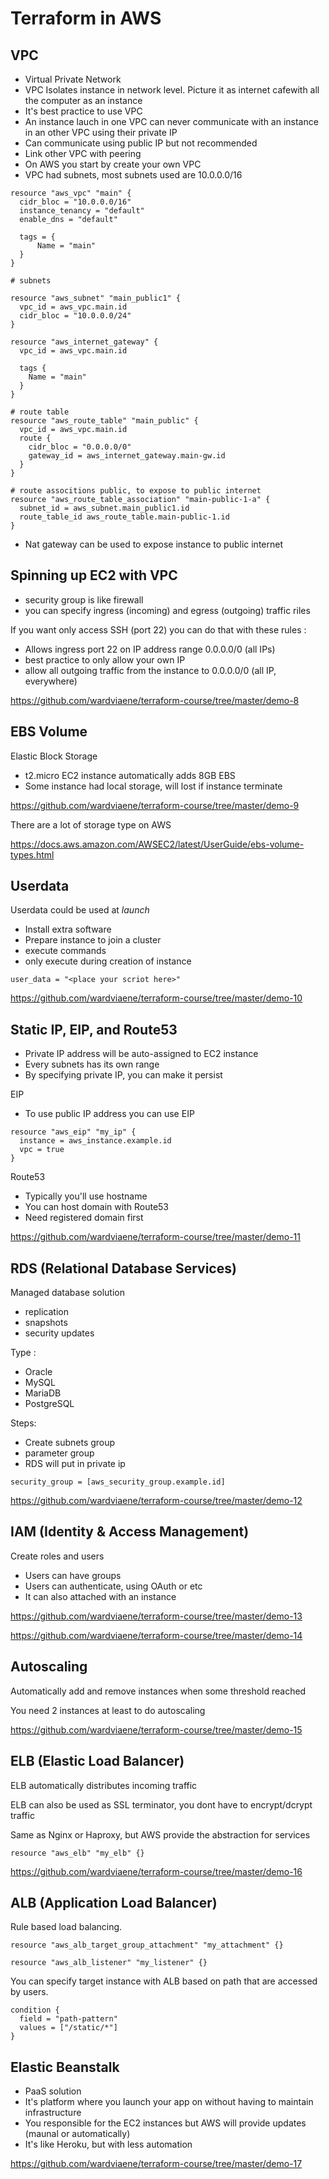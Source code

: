 # Terraform in AWS

## VPC

- Virtual Private Network
- VPC Isolates instance in network level. Picture it as internet cafewith all the computer as an instance
- It's best practice to use VPC
- An instance lauch in one VPC can never communicate with an instance in an other VPC using their private IP
- Can communicate using public IP but not recommended
- Link other VPC with peering
- On AWS you start by create your own VPC
- VPC had subnets, most subnets used are 10.0.0.0/16

```
resource "aws_vpc" "main" {
  cidr_bloc = "10.0.0.0/16"
  instance_tenancy = "default"
  enable_dns = "default"
  
  tags = {
      Name = "main"
  }
}

# subnets

resource "aws_subnet" "main_public1" {
  vpc_id = aws_vpc.main.id
  cidr_bloc = "10.0.0.0/24"
}

resource "aws_internet_gateway" {
  vpc_id = aws_vpc.main.id

  tags {
    Name = "main"
  }
}

# route table
resource "aws_route_table" "main_public" {
  vpc_id = aws_vpc.main.id
  route {
    cidr_bloc = "0.0.0.0/0"
    gateway_id = aws_internet_gateway.main-gw.id
  }
}

# route associtions public, to expose to public internet
resource "aws_route_table_association" "main-public-1-a" {
  subnet_id = aws_subnet.main_public1.id
  route_table_id aws_route_table.main-public-1.id
}
```

- Nat gateway can be used to expose instance to public internet

## Spinning up EC2 with VPC

- security group is like firewall
- you can specify ingress (incoming) and egress (outgoing) traffic riles

If you want only access SSH (port 22) you can do that with these rules : 

- Allows ingress port 22 on IP address range 0.0.0.0/0 (all IPs)
- best practice to only allow your own IP
- allow all outgoing traffic from the instance to 0.0.0.0/0 (all IP, everywhere)

https://github.com/wardviaene/terraform-course/tree/master/demo-8

## EBS Volume

Elastic Block Storage

- t2.micro EC2 instance automatically adds 8GB EBS
- Some instance had local storage, will lost if instance terminate

https://github.com/wardviaene/terraform-course/tree/master/demo-9

There are a lot of storage type on AWS

https://docs.aws.amazon.com/AWSEC2/latest/UserGuide/ebs-volume-types.html

## Userdata

Userdata could be used at *launch*

- Install extra software
- Prepare instance to join a cluster
- execute commands
- only execute during creation of instance

```
user_data = "<place your scriot here>"
```
https://github.com/wardviaene/terraform-course/tree/master/demo-10

## Static IP, EIP, and Route53

- Private IP address will be auto-assigned to EC2 instance
- Every subnets has its own range
- By specifying private IP, you can make it persist

EIP

- To use public IP address you can use EIP

```
resource "aws_eip" "my_ip" {
  instance = aws_instance.example.id
  vpc = true
}
```

Route53

- Typically you'll use hostname
- You can host domain with Route53
- Need registered domain first

https://github.com/wardviaene/terraform-course/tree/master/demo-11

## RDS (Relational Database Services)

Managed database solution

- replication
- snapshots
- security updates

Type :

- Oracle
- MySQL
- MariaDB
- PostgreSQL

Steps:

- Create subnets group
- parameter group
- RDS will put in private ip

```
security_group = [aws_security_group.example.id]
```

https://github.com/wardviaene/terraform-course/tree/master/demo-12

## IAM (Identity & Access Management)

Create roles and users

- Users can have groups
- Users can authenticate, using OAuth or etc
- It can also attached with an instance

https://github.com/wardviaene/terraform-course/tree/master/demo-13

https://github.com/wardviaene/terraform-course/tree/master/demo-14

## Autoscaling

Automatically add and remove instances when some threshold reached

You need 2 instances at least to do autoscaling

https://github.com/wardviaene/terraform-course/tree/master/demo-15

## ELB (Elastic Load Balancer)

ELB automatically distributes incoming traffic

ELB can also be used as SSL terminator, you dont have to encrypt/dcrypt traffic

Same as Nginx or Haproxy, but AWS provide the abstraction for services

```
resource "aws_elb" "my_elb" {}
```

https://github.com/wardviaene/terraform-course/tree/master/demo-16

## ALB (Application Load Balancer)

Rule based load balancing.

```
resource "aws_alb_target_group_attachment" "my_attachment" {}

resource "aws_alb_listener" "my_listener" {}
```

You can specify target instance with ALB based on path that are accessed by users.

```
condition {
  field = "path-pattern"
  values = ["/static/*"]
}
```

## Elastic Beanstalk

- PaaS solution
- It's platform where you launch your app on without having to maintain infrastructure
- You responsible for the EC2 instances but AWS will provide updates (maunal or automatically)
- It's like Heroku, but with less automation

https://github.com/wardviaene/terraform-course/tree/master/demo-17


